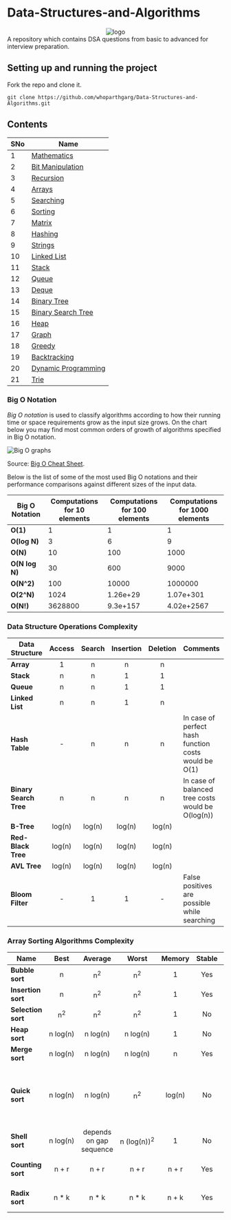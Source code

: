 # Data-Structures-and-Algorithms
<center><img src="logo.png" alt="logo"></center>
A repository which contains DSA questions from basic to advanced for interview preparation.

## Setting up and running the project
Fork the repo and clone it.
```
git clone https://github.com/whoparthgarg/Data-Structures-and-Algorithms.git
```
## Contents
SNo | Name |
----|------|
1 | [Mathematics](https://github.com/whoparthgarg/Data-Structures-and-Algorithms/tree/main/01.%20Mathematics)
2 | [Bit Manipulation](https://github.com/whoparthgarg/Data-Structures-and-Algorithms/tree/main/02.%20Bit%20Manipulation)
3 | [Recursion](https://github.com/whoparthgarg/Data-Structures-and-Algorithms/tree/main/03.%20Recursion)	
4 | [Arrays](https://github.com/whoparthgarg/Data-Structures-and-Algorithms/tree/main/04.%20Arrays)  	
5 | [Searching](https://github.com/whoparthgarg/Data-Structures-and-Algorithms/tree/main/05.%20Searching)  
6 | [Sorting](https://github.com/whoparthgarg/Data-Structures-and-Algorithms/tree/main/06.%20Sorting)   
7 | [Matrix](https://github.com/whoparthgarg/Data-Structures-and-Algorithms/tree/main/07.%20Matrix)    
8 |[Hashing](https://github.com/whoparthgarg/Data-Structures-and-Algorithms/tree/main/08.%20Hashing)   	
9 |[Strings](https://github.com/whoparthgarg/Data-Structures-and-Algorithms/tree/main/09.%20Strings)	
10 | [Linked List](https://github.com/whoparthgarg/Data-Structures-and-Algorithms/tree/main/10.%20Linked%20List)     	
11 | [Stack](https://github.com/whoparthgarg/Data-Structures-and-Algorithms/tree/main/11.%20Stacks)	  	
12 | [Queue](https://github.com/whoparthgarg/Data-Structures-and-Algorithms/tree/main/12.%20Queue)	   
13 | [Deque](https://github.com/whoparthgarg/Data-Structures-and-Algorithms/tree/main/13.%20Deque)	   
14 | [Binary Tree](https://github.com/whoparthgarg/Data-Structures-and-Algorithms/tree/main/14.%20Binary%20Tree)	    	
15 | [Binary Search Tree](https://github.com/whoparthgarg/Data-Structures-and-Algorithms/tree/main/15.%20Binary%20Search%20Tree)     	
16 | [Heap](https://github.com/whoparthgarg/Data-Structures-and-Algorithms/tree/main/16.%20Heaps)
17 | [Graph](https://github.com/whoparthgarg/Data-Structures-and-Algorithms/tree/main/17.%20Graphs)	   
18 | [Greedy](https://github.com/whoparthgarg/Data-Structures-and-Algorithms/tree/main/18.%20Greedy%20Algorithms)     	
19 | [Backtracking](https://github.com/whoparthgarg/Data-Structures-and-Algorithms/tree/main/19.%20Backtracking)     	
20 | [Dynamic Programming](https://github.com/whoparthgarg/Data-Structures-and-Algorithms/tree/main/20.%20Dynamic%20Programming)
21 | [Trie](https://github.com/whoparthgarg/Data-Structures-and-Algorithms/tree/main/21.%20Trie)

### Big O Notation

*Big O notation* is used to classify algorithms according to how their running time or space requirements grow as the input size grows.
On the chart below you may find most common orders of growth of algorithms specified in Big O notation.

![Big O graphs](./big-o-graph.png)

Source: [Big O Cheat Sheet](http://bigocheatsheet.com/).

Below is the list of some of the most used Big O notations and their performance comparisons against different sizes of the input data.

| Big O Notation | Computations for 10 elements | Computations for 100 elements | Computations for 1000 elements  |
| -------------- | ---------------------------- | ----------------------------- | ------------------------------- |
| **O(1)**       | 1                            | 1                             | 1                               |
| **O(log N)**   | 3                            | 6                             | 9                               |
| **O(N)**       | 10                           | 100                           | 1000                            |
| **O(N log N)** | 30                           | 600                           | 9000                            |
| **O(N^2)**     | 100                          | 10000                         | 1000000                         |
| **O(2^N)**     | 1024                         | 1.26e+29                      | 1.07e+301                       |
| **O(N!)**      | 3628800                      | 9.3e+157                      | 4.02e+2567                      |

### Data Structure Operations Complexity

| Data Structure          | Access    | Search    | Insertion | Deletion  | Comments  |
| ----------------------- | :-------: | :-------: | :-------: | :-------: | :-------- |
| **Array**               | 1         | n         | n         | n         |           |
| **Stack**               | n         | n         | 1         | 1         |           |
| **Queue**               | n         | n         | 1         | 1         |           |
| **Linked List**         | n         | n         | 1         | n         |           |
| **Hash Table**          | -         | n         | n         | n         | In case of perfect hash function costs would be O(1) |
| **Binary Search Tree**  | n         | n         | n         | n         | In case of balanced tree costs would be O(log(n)) |
| **B-Tree**              | log(n)    | log(n)    | log(n)    | log(n)    |           |
| **Red-Black Tree**      | log(n)    | log(n)    | log(n)    | log(n)    |           |
| **AVL Tree**            | log(n)    | log(n)    | log(n)    | log(n)    |           |
| **Bloom Filter**        | -         | 1         | 1         | -         | False positives are possible while searching |

### Array Sorting Algorithms Complexity

| Name                  | Best            | Average             | Worst               | Memory    | Stable    | Comments  |
| --------------------- | :-------------: | :-----------------: | :-----------------: | :-------: | :-------: | :-------- |
| **Bubble sort**       | n               | n<sup>2</sup>       | n<sup>2</sup>       | 1         | Yes       |           |
| **Insertion sort**    | n               | n<sup>2</sup>       | n<sup>2</sup>       | 1         | Yes       |           |
| **Selection sort**    | n<sup>2</sup>   | n<sup>2</sup>       | n<sup>2</sup>       | 1         | No        |           |
| **Heap sort**         | n&nbsp;log(n)   | n&nbsp;log(n)       | n&nbsp;log(n)       | 1         | No        |           |
| **Merge sort**        | n&nbsp;log(n)   | n&nbsp;log(n)       | n&nbsp;log(n)       | n         | Yes       |           |
| **Quick sort**        | n&nbsp;log(n)   | n&nbsp;log(n)       | n<sup>2</sup>       | log(n)    | No        | Quicksort is usually done in-place with O(log(n)) stack space |
| **Shell sort**        | n&nbsp;log(n)   | depends on gap sequence   | n&nbsp;(log(n))<sup>2</sup>  | 1         | No         |           |
| **Counting sort**     | n + r           | n + r               | n + r               | n + r     | Yes       | r - biggest number in array |
| **Radix sort**        | n * k           | n * k               | n * k               | n + k     | Yes       | k - length of longest key |